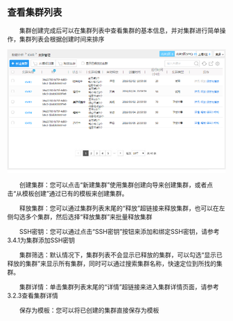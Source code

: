 ## 查看集群列表

　　集群创建完成后可以在集群列表中查看集群的基本信息，并对集群进行简单操作，集群列表会根据创建时间来排序
  
  ![查看集群列表](./images/ckjqlb.png)
  
  
　　创建集群：您可以点击“新建集群”使用集群创建向导来创建集群，或者点击“从模板创建”通过已有的模板来创建集群。
  
　　释放集群：您可以通过集群列表末尾的“释放”超链接来释放集群，也可以在左侧勾选多个集群，然后选择“释放集群”来批量释放集群

　　SSH密钥：您可以通过点击“SSH密钥”按钮来添加和绑定SSH密钥，请参考3.4.1为集群添加SSH密钥

　　集群筛选：默认情况下，集群列表不会显示已释放的集群，可以勾选“显示已释放的集群”来显示所有集群，同时可以通过搜索集群名称，快速定位到所找的集群。

　　集群详情：单击集群列表末尾的“详情”超链接来进入集群详情页面，请参考3.2.3查看集群详情

　　保存为模板：您可以将已创建的集群直接保存为模板